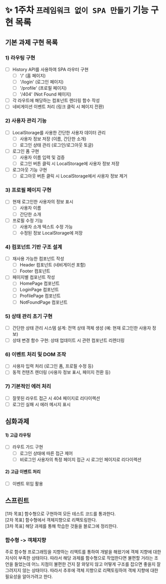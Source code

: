 # ✨ 1주차 `프레임워크 없이 SPA 만들기` 기능 구현 목록

## 기본 과제 구현 목록

### 1) 라우팅 구현 

- [ ] History API를 사용하여 SPA 라우터 구현
  - [ ] '/' (홈 페이지)
  - [ ] '/login' (로그인 페이지)
  - [ ] '/profile' (프로필 페이지)
  - [ ] '/404' (Not Found 페이지)
- [ ] 각 라우트에 해당하는 컴포넌트 렌더링 함수 작성
- [ ] 네비게이션 이벤트 처리 (링크 클릭 시 페이지 전환)

### 2) 사용자 관리 기능

- [ ] LocalStorage를 사용한 간단한 사용자 데이터 관리
    - [ ] 사용자 정보 저장 (이름, 간단한 소개)
    - [ ] 로그인 상태 관리 (로그인/로그아웃 토글)
- [ ] 로그인 폼 구현
    - [ ] 사용자 이름 입력 및 검증
    - [ ] 로그인 버튼 클릭 시 LocalStorage에 사용자 정보 저장
- [ ] 로그아웃 기능 구현
    - [ ] 로그아웃 버튼 클릭 시 LocalStorage에서 사용자 정보 제거

### 3) 프로필 페이지 구현

- [ ] 현재 로그인한 사용자의 정보 표시
    - [ ] 사용자 이름
    - [ ] 간단한 소개
- [ ] 프로필 수정 기능
    - [ ] 사용자 소개 텍스트 수정 가능
    - [ ] 수정된 정보 LocalStorage에 저장

### 4) 컴포넌트 기반 구조 설계

- [ ] 재사용 가능한 컴포넌트 작성
    - [ ] Header 컴포넌트 (네비게이션 포함)
    - [ ] Footer 컴포넌트
- [ ] 페이지별 컴포넌트 작성
    - [ ] HomePage 컴포넌트
    - [ ] LoginPage 컴포넌트
    - [ ] ProfilePage 컴포넌트
    - [ ] NotFoundPage 컴포넌트

### 5) 상태 관리 초기 구현

- [ ] 간단한 상태 관리 시스템 설계: 전역 상태 객체 생성 (예: 현재 로그인한 사용자 정보)
- [ ] 상태 변경 함수 구현: 상태 업데이트 시 관련 컴포넌트 리렌더링

### 6) 이벤트 처리 및 DOM 조작

- [ ] 사용자 입력 처리 (로그인 폼, 프로필 수정 등)
- [ ] 동적 컨텐츠 렌더링 (사용자 정보 표시, 페이지 전환 등)

### 7) 기본적인 에러 처리

- [ ] 잘못된 라우트 접근 시 404 페이지로 리다이렉션
- [ ] 로그인 실패 시 에러 메시지 표시

## 심화과제

#### 1) 고급 라우팅
- [ ] 라우트 가드 구현
   - [ ] 로그인 상태에 따른 접근 제어
   - [ ] 비로그인 사용자의 특정 페이지 접근 시 로그인 페이지로 리다이렉션

#### 2) 고급 이벤트 처리

- [ ] 이벤트 위임 활용


## 스프린트
[1차 목표] 함수형으로 구현하여 모든 테스트 코드를 통과한다.
<br/>
[2차 목표] 함수형에서 객체지향으로 리팩토링한다.
<br />
[3차 목표] 해당 과제를 통해 학습한 것들을 블로그에 정리한다.

### 함수형 -> 객체지향
주로 함수형 프로그래밍을 지향하는 리액트를 통하여 개발을 해왔기에 객체 지향에 대한 지식이 부족한 상태이다. 따라서 해당 과제를 함수형으로 작업한다면 불편할 거라는 조언을 들었는데 어느 지점이 불편한 건지 잘 와닿지 않고 어떻게 구조를 잡으면 좋을지 잘 그려지지 않는 상태이다. 따라서 추후에 객체 지향으로 리팩토링하여 객체 지향에 대한 필요성을 알아가려고 한다.
